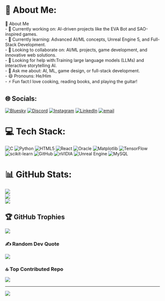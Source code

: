 # 💫 About Me:
🚀 About Me<br>- 🔭 Currently working on: AI-driven projects like the EVA Bot and SAO-inspired games.  <br>- 🌱 Currently learning: Advanced AI/ML concepts, Unreal Engine 5, and Full-Stack Development.  <br>- 👯 Looking to collaborate on: AI/ML projects, game development, and innovative web solutions.  <br>- 🤔 Looking for help with:Training large language models (LLMs) and interactive storytelling AI.  <br>- 💬 Ask me about: AI, ML, game design, or full-stack development.  <br>- 😄 Pronouns: He/Him  <br>- ⚡ Fun fact:I love cooking, reading books, and playing the guitar! 


## 🌐 Socials:
[![Bluesky](https://img.shields.io/badge/bluesky-0285FF?style=for-the-badge&logo=bluesky&logoColor=%23FFFFFF)](https://bsky.app/profile/shunleviz.bsky.social) [![Discord](https://img.shields.io/badge/Discord-%237289DA.svg?logo=discord&logoColor=white)](https://discord.gg/ShunLeviz) [![Instagram](https://img.shields.io/badge/Instagram-%23E4405F.svg?logo=Instagram&logoColor=white)](https://instagram.com/Sahilpathak.21) [![LinkedIn](https://img.shields.io/badge/LinkedIn-%230077B5.svg?logo=linkedin&logoColor=white)](https://www.linkedin.com/in/sahil-pathak-98a523202/) [![email](https://img.shields.io/badge/Email-D14836?logo=gmail&logoColor=white)](mailto:sahilpathak2005@gmail.com) 

# 💻 Tech Stack:
![C](https://img.shields.io/badge/c-%2300599C.svg?style=for-the-badge&logo=c&logoColor=white) ![Python](https://img.shields.io/badge/python-3670A0?style=for-the-badge&logo=python&logoColor=ffdd54) ![HTML5](https://img.shields.io/badge/html5-%23E34F26.svg?style=for-the-badge&logo=html5&logoColor=white) ![React](https://img.shields.io/badge/react-%2320232a.svg?style=for-the-badge&logo=react&logoColor=%2361DAFB) ![Oracle](https://img.shields.io/badge/Oracle-F80000?style=for-the-badge&logo=oracle&logoColor=white) ![Matplotlib](https://img.shields.io/badge/Matplotlib-%23ffffff.svg?style=for-the-badge&logo=Matplotlib&logoColor=black) ![TensorFlow](https://img.shields.io/badge/TensorFlow-%23FF6F00.svg?style=for-the-badge&logo=TensorFlow&logoColor=white) ![scikit-learn](https://img.shields.io/badge/scikit--learn-%23F7931E.svg?style=for-the-badge&logo=scikit-learn&logoColor=white) ![GitHub](https://img.shields.io/badge/github-%23121011.svg?style=for-the-badge&logo=github&logoColor=white) ![nVIDIA](https://img.shields.io/badge/nVIDIA-%2376B900.svg?style=for-the-badge&logo=nVIDIA&logoColor=white) ![Unreal Engine](https://img.shields.io/badge/unrealengine-%23313131.svg?style=for-the-badge&logo=unrealengine&logoColor=white) ![MySQL](https://img.shields.io/badge/mysql-4479A1.svg?style=for-the-badge&logo=mysql&logoColor=white)
# 📊 GitHub Stats:
![](https://github-readme-stats.vercel.app/api?username=sahil454521&theme=dark&hide_border=false&include_all_commits=true&count_private=false)<br/>
![](https://nirzak-streak-stats.vercel.app/?user=sahil454521&theme=dark&hide_border=false)<br/>
![](https://github-readme-stats.vercel.app/api/top-langs/?username=sahil454521&theme=dark&hide_border=false&include_all_commits=true&count_private=false&layout=compact)

## 🏆 GitHub Trophies
![](https://github-profile-trophy.vercel.app/?username=sahil454521&theme=radical&no-frame=false&no-bg=true&margin-w=4)

### ✍️ Random Dev Quote
![](https://quotes-github-readme.vercel.app/api?type=horizontal&theme=radical)

### 🔝 Top Contributed Repo
![](https://github-contributor-stats.vercel.app/api?username=sahil454521&limit=5&theme=dark&combine_all_yearly_contributions=true)

---
[![](https://visitcount.itsvg.in/api?id=sahil454521&icon=0&color=1)](https://visitcount.itsvg.in)

<!-- Proudly created with GPRM ( https://gprm.itsvg.in ) -->
